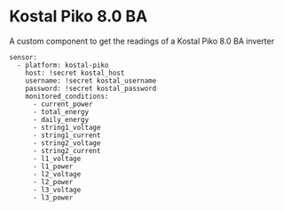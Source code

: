 # Kostal Piko 8.0 BA
A custom component to get the readings of a Kostal Piko 8.0 BA inverter

```
sensor:
  - platform: kostal-piko
    host: !secret kostal_host
    username: !secret kostal_username
    password: !secret kostal_password
    monitored_conditions:
      - current_power
      - total_energy
      - daily_energy
      - string1_voltage
      - string1_current
      - string2_voltage
      - string2_current
      - l1_voltage
      - l1_power
      - l2_voltage
      - l2_power
      - l3_voltage
      - l3_power
```
